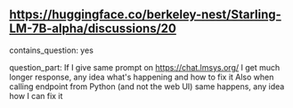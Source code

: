 ## https://huggingface.co/berkeley-nest/Starling-LM-7B-alpha/discussions/20

contains_question: yes

question_part: If I give same prompt on https://chat.lmsys.org/ I get much longer response, any idea what's happening and how to fix it
Also when calling endpoint from Python (and not the web UI) same happens, any idea how I can fix it